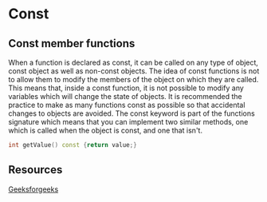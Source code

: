 # Const

## Const member functions
When a function is declared as const, it can be called on any type of object, const object as well as non-const objects.
The idea of const functions is not to allow them to modify the members of the object on which they are called.
This means that, inside a const function, it is not possible to modify any variables which will change the state of objects.
It is recommended the practice to make as many functions const as possible so that accidental changes to objects are avoided.
The const keyword is part of the functions signature which means that you can implement two similar methods,
one which is called when the object is const, and one that isn't.

```cpp
int getValue() const {return value;}
```

## Resources

[Geeksforgeeks](https://www.geeksforgeeks.org/const-member-functions-c/)
